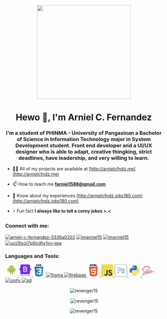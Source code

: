 <div id="header" align="center" padding="0">
  <img src="https://media.giphy.com/media/f7omQNmgiyjj5sffvZ/giphy.gif" width="300" height="300"/>
</div>
<h1 align="center">Hewo 👋, I'm Arniel C. Fernandez</h1>
<h3 align="center">I'm a student of PHINMA - University of Pangasinan a Bachelor of Science in Information Technology major in System Development student. Front end developer and a UI/UX designer who is able to adapt, creative thingking, strict deadlines, have leadership, and very willing to learn.</h3>

- 👨‍💻 All of my projects are available at [http://arnielcfndz.me](http://arnielcfndz.me)

- 📫 How to reach me **farniel1588@gmail.com**

- 📄 Know about my experiences [http://arnielcfndz.jobs180.com](http://arnielcfndz.jobs180.com)

- ⚡ Fun fact **I always like to tell a corny jokes >.<**

<h3 align="left">Connect with me:</h3>
<p align="left">
<a href="https://linkedin.com/in/arniel-c-fernandez-3336a0202/" target="blank"><img align="center" src="https://raw.githubusercontent.com/rahuldkjain/github-profile-readme-generator/master/src/images/icons/Social/linked-in-alt.svg" alt="arniel-c-fernandez-3336a0202" height="30" width="40" /></a>
<a href="https://fb.com/imarniel15" target="blank"><img align="center" src="https://raw.githubusercontent.com/rahuldkjain/github-profile-readme-generator/master/src/images/icons/Social/facebook.svg" alt="imarniel15" height="30" width="40" /></a>
<a href="https://instagram.com/imarniel15" target="blank"><img align="center" src="https://raw.githubusercontent.com/rahuldkjain/github-profile-readme-generator/master/src/images/icons/Social/instagram.svg" alt="imarniel15" height="30" width="40" /></a>
<a href="https://www.youtube.com/channel/ucjj3txzi7si8zdhy1ov-iqw" target="blank"><img align="center" src="https://raw.githubusercontent.com/rahuldkjain/github-profile-readme-generator/master/src/images/icons/Social/youtube.svg" alt="ucjj3txzi7si8zdhy1ov-iqw" height="30" width="40" /></a>
</p>

<h3 align="left">Languages and Tools:</h3>
<p align="left"> <a href="https://developer.android.com" target="_blank" rel="noreferrer"> <img src="https://raw.githubusercontent.com/devicons/devicon/master/icons/android/android-original-wordmark.svg" alt="android" width="40" height="40"/> </a> <a href="https://getbootstrap.com" target="_blank" rel="noreferrer"> <img src="https://raw.githubusercontent.com/devicons/devicon/master/icons/bootstrap/bootstrap-plain-wordmark.svg" alt="bootstrap" width="40" height="40"/> </a> <a href="https://www.w3schools.com/css/" target="_blank" rel="noreferrer"> <img src="https://raw.githubusercontent.com/devicons/devicon/master/icons/css3/css3-original-wordmark.svg" alt="css3" width="40" height="40"/> </a> <a href="https://www.figma.com/" target="_blank" rel="noreferrer"> <img src="https://www.vectorlogo.zone/logos/figma/figma-icon.svg" alt="figma" width="40" height="40"/> </a> <a href="https://firebase.google.com/" target="_blank" rel="noreferrer"> <img src="https://www.vectorlogo.zone/logos/firebase/firebase-icon.svg" alt="firebase" width="40" height="40"/> </a> <a href="https://www.w3.org/html/" target="_blank" rel="noreferrer"> <img src="https://raw.githubusercontent.com/devicons/devicon/master/icons/html5/html5-original-wordmark.svg" alt="html5" width="40" height="40"/> </a> <a href="https://developer.mozilla.org/en-US/docs/Web/JavaScript" target="_blank" rel="noreferrer"> <img src="https://raw.githubusercontent.com/devicons/devicon/master/icons/javascript/javascript-original.svg" alt="javascript" width="40" height="40"/> </a> <a href="https://www.photoshop.com/en" target="_blank" rel="noreferrer"> <img src="https://raw.githubusercontent.com/devicons/devicon/master/icons/photoshop/photoshop-line.svg" alt="photoshop" width="40" height="40"/> </a> <a href="https://www.python.org" target="_blank" rel="noreferrer"> <img src="https://raw.githubusercontent.com/devicons/devicon/master/icons/python/python-original.svg" alt="python" width="40" height="40"/> </a> <a href="https://sass-lang.com" target="_blank" rel="noreferrer"> <img src="https://raw.githubusercontent.com/devicons/devicon/master/icons/sass/sass-original.svg" alt="sass" width="40" height="40"/> </a> <a href="https://unity.com/" target="_blank" rel="noreferrer"> <img src="https://www.vectorlogo.zone/logos/unity3d/unity3d-icon.svg" alt="unity" width="40" height="40"/> </a> <a href="https://www.adobe.com/products/xd.html" target="_blank" rel="noreferrer"> <img src="https://cdn.worldvectorlogo.com/logos/adobe-xd.svg" alt="xd" width="40" height="40"/> </a> </p>

<p align="center"><img align="center" src="https://github-readme-stats.vercel.app/api/top-langs?username=revenger15&show_icons=true&theme=onedark&title_color=ffffff&text_color=e0e0e0&locale=en&layout=compact" alt="revenger15" /></p>

<p align="center">&nbsp;<img align="center" src="https://github-readme-stats.vercel.app/api?username=revenger15&show_icons=true&theme=onedark&title_color=fafafa&text_color=dbdbdb&locale=en" alt="revenger15" /></p>

<p align="center"><img align="center" src="https://github-readme-streak-stats.herokuapp.com/?user=revenger15&theme=dark" alt="revenger15" /></p>
